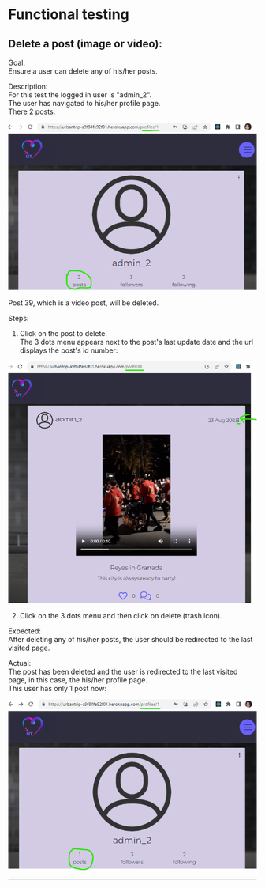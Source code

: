 # Functional testing

## Delete a post (image or video):
Goal:<br>
Ensure a user can delete any of his/her posts.

Description:<br>
For this test the logged in user is "admin_2".<br>
The user has navigated to his/her profile page.<br>
There 2 posts:

![profile](/testing/images/delete/picture_1.png)

Post 39, which is a video post, will be deleted.

Steps:<br>
1. Click on the post to delete.<br>
The 3 dots menu appears next to the post's last update date and the url displays the post's id number:

![post_39](/testing/images/delete/picture_2.png)

2. Click on the 3 dots menu and then click on delete (trash icon).<br>

Expected:<br>
After deleting any of his/her posts, the user should be redirected to the last visited page.

Actual:<br>
The post has been deleted and the user is redirected to the last visited page, in this case, the his/her profile page.<br>
This user has only 1 post now:

![1post](/testing/images/delete/picture_3.png)

---


